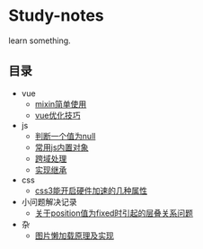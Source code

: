 # Study-notes
learn something.


## 目录

- vue
  - [mixin简单使用](vue/mixin.md)
  - [vue优化技巧](vue/vue优化技巧.md)
- js
  - [判断一个值为null](js/判断一个值为null.md)
  - [常用js内置对象](js/常用js内置对象.md)
  - [跨域处理](js/跨域处理.md)
  - [实现继承](js/实现继承.md)
- css
  - [css3能开启硬件加速的几种属性](css/硬件加速.md)
- 小问题解决记录
  - [关于position值为fixed时引起的层叠关系问题](小问题解决记录/关于position值为fixed时引起的层叠关系问题.md)
- 杂
  - [图片懒加载原理及实现](杂/图片懒加载原理及实现.md)
